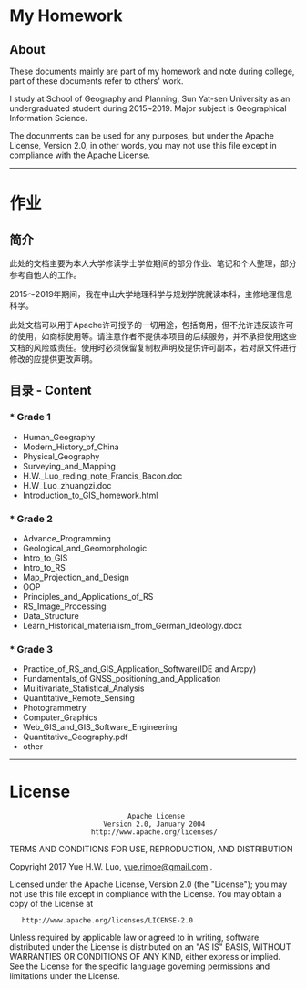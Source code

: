 # My Homework

## About

These documents mainly are part of my homework and note during college, part of these documents refer to others' work.

I study at School of Geography and Planning, Sun Yat-sen University as an undergraduated student during 2015~2019. Major subject is Geographical Information Science. 

The docunments can be used for any purposes, but under the Apache License, Version 2.0, in other words, you may not use this file except in compliance with the Apache License.

---

# 作业

## 简介

此处的文档主要为本人大学修读学士学位期间的部分作业、笔记和个人整理，部分参考自他人的工作。

2015～2019年期间，我在中山大学地理科学与规划学院就读本科，主修地理信息科学。

此处文档可以用于Apache许可授予的一切用途，包括商用，但不允许违反该许可的使用，如商标使用等。请注意作者不提供本项目的后续服务，并不承担使用这些文档的风险或责任。使用时必须保留复制权声明及提供许可副本，若对原文件进行修改的应提供更改声明。

## 目录 - Content

### * Grade 1

* Human_Geography
* Modern_History_of_China
* Physical_Geography
* Surveying_and_Mapping
* H.W._Luo_reding_note_Francis_Bacon.doc
* H.W_Luo_zhuangzi.doc
* Introduction_to_GIS_homework.html

### * Grade 2

* Advance_Programming
* Geological_and_Geomorphologic
* Intro_to_GIS
* Intro_to_RS
* Map_Projection_and_Design
* OOP
* Principles_and_Applications_of_RS
* RS_Image_Processing
* Data_Structure
* Learn_Historical_materialism_from_German_Ideology.docx

### * Grade 3

* Practice_of_RS_and_GIS_Application_Software(IDE and Arcpy)
* Fundamentals_of GNSS_positioning_and_Application
* Mulitivariate_Statistical_Analysis
* Quantitative_Remote_Sensing
* Photogrammetry
* Computer_Graphics
* Web_GIS_and_GIS_Software_Engineering
* Quantitative_Geography.pdf
* other

---

# License

                                 Apache License
                           Version 2.0, January 2004
                        http://www.apache.org/licenses/

   TERMS AND CONDITIONS FOR USE, REPRODUCTION, AND DISTRIBUTION

   Copyright 2017 Yue H.W. Luo, yue.rimoe@gmail.com .

   Licensed under the Apache License, Version 2.0 (the "License");
   you may not use this file except in compliance with the License.
   You may obtain a copy of the License at

       http://www.apache.org/licenses/LICENSE-2.0

   Unless required by applicable law or agreed to in writing, software
   distributed under the License is distributed on an "AS IS" BASIS,
   WITHOUT WARRANTIES OR CONDITIONS OF ANY KIND, either express or implied.
   See the License for the specific language governing permissions and
   limitations under the License.
